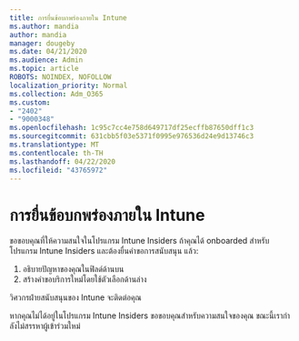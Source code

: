 ```yaml
---
title: การยื่นข้อบกพร่องภายใน Intune
ms.author: mandia
author: mandia
manager: dougeby
ms.date: 04/21/2020
ms.audience: Admin
ms.topic: article
ROBOTS: NOINDEX, NOFOLLOW
localization_priority: Normal
ms.collection: Adm_O365
ms.custom:
- "2402"
- "9000348"
ms.openlocfilehash: 1c95c7cc4e758d649717df25ecffb87650dff1c3
ms.sourcegitcommit: 631cbb5f03e5371f0995e976536d24e9d13746c3
ms.translationtype: MT
ms.contentlocale: th-TH
ms.lasthandoff: 04/22/2020
ms.locfileid: "43765972"
---
```

# <a name="intune-insider-bug-filing"></a>การยื่นข้อบกพร่องภายใน Intune

ขอขอบคุณที่ให้ความสนใจในโปรแกรม Intune Insiders ถ้าคุณได้ onboarded สําหรับโปรแกรม Intune Insiders และต้องยื่นคําขอการสนับสนุน แล้ว:

1. อธิบายปัญหาของคุณในฟิลด์ด้านบน
2. สร้างคําขอบริการใหม่โดยใช้ตัวเลือกด้านล่าง

วิศวกรฝ่ายสนับสนุนของ Intune จะติดต่อคุณ

หากคุณไม่ได้อยู่ในโปรแกรม Intune Insiders ขอขอบคุณสําหรับความสนใจของคุณ ขณะนี้เรากําลังไม่สรรหาผู้เข้าร่วมใหม่
